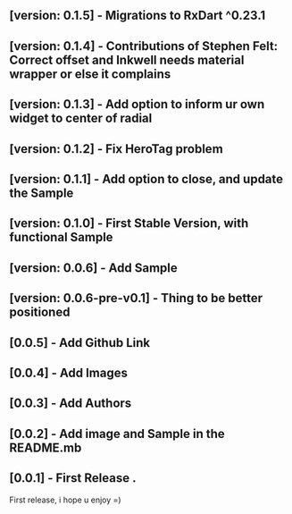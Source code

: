 


## [version: 0.1.5] - Migrations to RxDart ^0.23.1

## [version: 0.1.4] - Contributions of Stephen Felt: Correct offset and Inkwell needs material wrapper or else it complains

## [version: 0.1.3] - Add option to inform ur own widget to center of radial

## [version: 0.1.2] - Fix HeroTag problem

## [version: 0.1.1] - Add option to close, and update the Sample

## [version: 0.1.0] - First Stable Version, with functional Sample

## [version: 0.0.6] - Add Sample

## [version: 0.0.6-pre-v0.1] - Thing to be better positioned

## [0.0.5] - Add Github Link

## [0.0.4] - Add Images

## [0.0.3] - Add Authors

## [0.0.2] - Add image and Sample in the README.mb

## [0.0.1] - First Release .

First release, i hope u enjoy =)